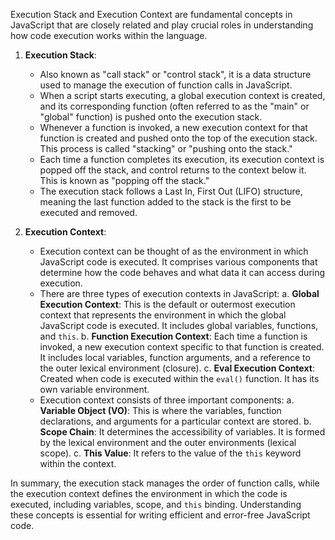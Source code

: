 Execution Stack and Execution Context are fundamental concepts in JavaScript that are closely related and play crucial roles in understanding how code execution works within the language.

1. **Execution Stack**:
   - Also known as "call stack" or "control stack", it is a data structure used to manage the execution of function calls in JavaScript.
   - When a script starts executing, a global execution context is created, and its corresponding function (often referred to as the "main" or "global" function) is pushed onto the execution stack.
   - Whenever a function is invoked, a new execution context for that function is created and pushed onto the top of the execution stack. This process is called "stacking" or "pushing onto the stack."
   - Each time a function completes its execution, its execution context is popped off the stack, and control returns to the context below it. This is known as "popping off the stack."
   - The execution stack follows a Last In, First Out (LIFO) structure, meaning the last function added to the stack is the first to be executed and removed.

2. **Execution Context**:
   - Execution context can be thought of as the environment in which JavaScript code is executed. It comprises various components that determine how the code behaves and what data it can access during execution.
   - There are three types of execution contexts in JavaScript:
     a. **Global Execution Context**: This is the default or outermost execution context that represents the environment in which the global JavaScript code is executed. It includes global variables, functions, and `this`.
     b. **Function Execution Context**: Each time a function is invoked, a new execution context specific to that function is created. It includes local variables, function arguments, and a reference to the outer lexical environment (closure).
     c. **Eval Execution Context**: Created when code is executed within the `eval()` function. It has its own variable environment.
   - Execution context consists of three important components:
     a. **Variable Object (VO)**: This is where the variables, function declarations, and arguments for a particular context are stored.
     b. **Scope Chain**: It determines the accessibility of variables. It is formed by the lexical environment and the outer environments (lexical scope).
     c. **This Value**: It refers to the value of the `this` keyword within the context.

In summary, the execution stack manages the order of function calls, while the execution context defines the environment in which the code is executed, including variables, scope, and `this` binding. Understanding these concepts is essential for writing efficient and error-free JavaScript code.